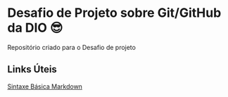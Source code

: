 # Desafio de Projeto sobre Git/GitHub da DIO 😎
Repositório criado para o Desafio de projeto

## Links Úteis
[Sintaxe Básica Markdown](https://www.markdownguide.org/basic-syntax/)
